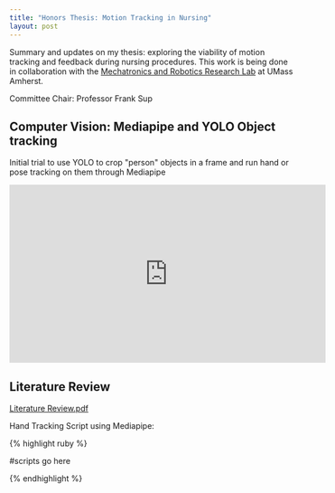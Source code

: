 ```yaml
---
title: "Honors Thesis: Motion Tracking in Nursing"
layout: post
---
```


Summary and updates on my thesis: exploring the viability of motion tracking and feedback during nursing procedures. This work is being done in collaboration with the [Mechatronics and Robotics Research Lab][MRRL] at UMass Amherst. 

Committee Chair: Professor Frank Sup

## Computer Vision: Mediapipe and YOLO Object tracking

Initial trial to use YOLO to crop "person" objects in a frame and run hand or pose tracking on them through Mediapipe

<iframe width="560" height="315" src="https://www.youtube.com/embed/ujhqqQvhGOc" title="YouTube video player" frameborder="0" allow="accelerometer; autoplay; clipboard-write; encrypted-media; gyroscope; picture-in-picture; web-share" allowfullscreen></iframe> 

## Literature Review

[Literature Review.pdf](https://github.com/AveryMinkin/AveryMinkin.github.io/files/10449816/Literature.Review.pdf)

Hand Tracking Script using Mediapipe:

{% highlight ruby %}

   #scripts go here

{% endhighlight %}


[MRRL]: https://www.umass.edu/robotics/mrrl

